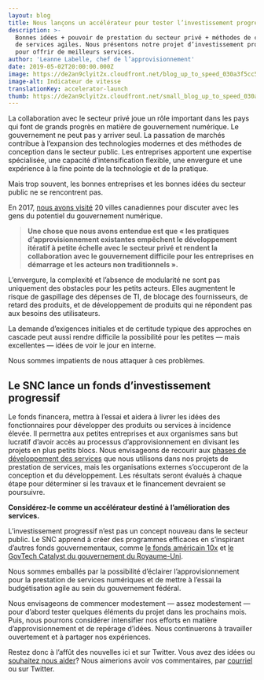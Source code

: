 ```yaml
---
layout: blog
title: Nous lançons un accélérateur pour tester l’investissement progressif
description: >-
  Bonnes idées + pouvoir de prestation du secteur privé + méthodes de conception
  de services agiles. Nous présentons notre projet d’investissement progressif
  pour offrir de meilleurs services.
author: 'Leanne Labelle, chef de l’approvisionnement'
date: 2019-05-02T20:00:00.000Z
image: https://de2an9clyit2x.cloudfront.net/blog_up_to_speed_030a3f5cc5.jpg
image-alt: Indicateur de vitesse
translationKey: accelerator-launch
thumb: https://de2an9clyit2x.cloudfront.net/small_blog_up_to_speed_030a3f5cc5.jpg
---
```

La collaboration avec le secteur privé joue un rôle important dans les pays qui font de grands progrès en matière de gouvernement numérique. Le gouvernement ne peut pas y arriver seul. La passation de marchés contribue à l’expansion des technologies modernes et des méthodes de conception dans le secteur public. Les entreprises apportent une expertise spécialisée, une capacité d’intensification flexible, une envergure et une expérience à la fine pointe de la technologie et de la pratique.

Mais trop souvent, les bonnes entreprises et les bonnes idées du secteur public ne se rencontrent pas.

En 2017, [nous avons visité](https://numerique.canada.ca/commencement-de-la-conversation/rapport-complet/) 20 villes canadiennes pour discuter avec les gens du potentiel du gouvernement numérique.

> **Une chose que nous avons entendue est que « les pratiques d’approvisionnement existantes empêchent le développement itératif à petite échelle avec le secteur privé et rendent la collaboration avec le gouvernement difficile pour les entreprises en démarrage et les acteurs non traditionnels ».**

L’envergure, la complexité et l’absence de modularité ne sont pas uniquement des obstacles pour les petits acteurs. Elles augmentent le risque de gaspillage des dépenses de TI, de blocage des fournisseurs, de retard des produits, et de développement de produits qui ne répondent pas aux besoins des utilisateurs.

La demande d’exigences initiales et de certitude typique des approches en cascade peut aussi rendre difficile la possibilité pour les petites — mais excellentes — idées de voir le jour en interne.

Nous sommes impatients de nous attaquer à ces problèmes.

## Le SNC lance un fonds d’investissement progressif

Le fonds financera, mettra à l’essai et aidera à livrer les idées des fonctionnaires pour développer des produits ou services à incidence élevée. Il permettra aux petites entreprises et aux organismes sans but lucratif d’avoir accès au processus d’approvisionnement en divisant les projets en plus petits blocs. Nous envisageons de recourir aux [phases de développement des services](https://www.gov.uk/service-manual/agile-delivery) que nous utilisons dans nos projets de prestation de services, mais les organisations externes s’occuperont de la conception et du développement. Les résultats seront évalués à chaque étape pour déterminer si les travaux et le financement devraient se poursuivre.

**Considérez-le comme un accélérateur destiné à l’amélioration des services.**

L’investissement progressif n’est pas un concept nouveau dans le secteur public. Le SNC apprend à créer des programmes efficaces en s’inspirant d’autres fonds gouvernementaux, comme [le fonds américain 10x](https://10x.gsa.gov/) et [le GovTech Catalyst du gouvernement du Royaume-Uni](https://www.gov.uk/government/collections/govtech-catalyst-information).

Nous sommes emballés par la possibilité d’éclairer l’approvisionnement pour la prestation de services numériques et de mettre à l’essai la budgétisation agile au sein du gouvernement fédéral.

Nous envisageons de commencer modestement — assez modestement — pour d’abord tester quelques éléments du projet dans les prochains mois. Puis, nous pourrons considérer intensifier nos efforts en matière d’approvisionnement et de repérage d’idées. Nous continuerons à travailler ouvertement et à partager nos expériences.

Restez donc à l’affût des nouvelles ici et sur Twitter. Vous avez des idées ou [souhaitez nous aider](https://numerique.canada.ca/conseiller-principal-en-approvisionnement/)? Nous aimerions avoir vos commentaires, par [courriel](mailto:cds-snc@tbs-sct.gc.ca) ou sur Twitter.

